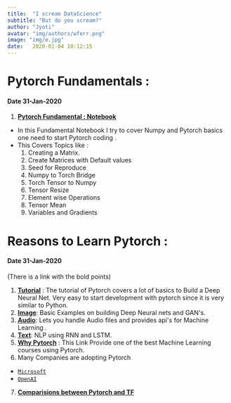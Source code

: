```yaml
---
title:  "I scream DataScience"
subtitle: "But do you scream?"
author: "Jyoti"
avatar: "img/authors/wferr.png"
image: "img/e.jpg"
date:   2020-01-04 10:12:15
---
```


# Pytorch Fundamentals : 
#### Date 31-Jan-2020

1. **[Pytorch Fundamental : Notebook ](https://github.com/ijbo/ML_Theory/blob/master/Pytorch/Pytorch_Fundatmentals.ipynb)**
- In this Fundamental Notebook I try to cover Numpy and Pytorch basics one need to start Pytorch coding .
- This Covers Topics like :
    1. Creating a Matrix.
    2. Create Matrices with Default values
    3. Seed for Reproduce
    4. Numpy to Torch Bridge
    5. Torch Tensor to Numpy
    6. Tensor Resize
    7. Element wise Operations
    8. Tensor Mean
    9. Variables and Gradients

# Reasons to Learn Pytorch : 
#### Date 31-Jan-2020

(There is a link with the bold points) 
1. **[Tutorial](https://pytorch.org/tutorials/)** : The tutorial of Pytorch covers a lot of basics to Build a Deep Neural Net. Very easy to start development with pytorch since it  is very similar to Python.
2. **[Image](https://pytorch.org/tutorials/#image)**: Basic Examples on building Deep Neural nets and GAN's.
3. **[Audio](https://pytorch.org/tutorials/#audio)**: Lets you handle Audio files and provides api's for Machine Learning . 
4. **[Text](https://pytorch.org/tutorials/#text)**:  NLP using RNN and LSTM.
5. **[Why Pytorch](https://www.fast.ai/2017/09/08/introducing-pytorch-for-fastai/)** : This Link Provide one of the best Machine Learning courses using Pytorch.
6. Many Companies are adopting Pytorch 
-  [`Microsoft`](https://twitter.com/jeremyphoward/status/1182444543574044677?lang=en)
-  [`OpenAI`](https://twitter.com/OpenAI/status/1222927584033247232)
7. **[Comparisions between Pytorch and TF](https://builtin.com/data-science/pytorch-vs-tensorflow)**
